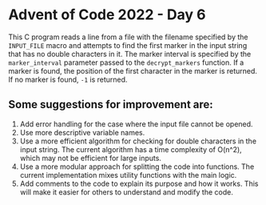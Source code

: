 # Advent of Code 2022 - Day 6

This C program reads a line from a file with the filename specified by the `INPUT_FILE` macro and attempts to find the first marker in the input string that has no double characters in it. The marker interval is specified by the `marker_interval` parameter passed to the `decrypt_markers` function. If a marker is found, the position of the first character in the marker is returned. If no marker is found, `-1` is returned.

## Some suggestions for improvement are:

1. Add error handling for the case where the input file cannot be opened.
2. Use more descriptive variable names.
3. Use a more efficient algorithm for checking for double characters in the input string. The current algorithm has a time complexity of O(n^2), which may not be efficient for large inputs.
4. Use a more modular approach for splitting the code into functions. The current implementation mixes utility functions with the main logic.
5. Add comments to the code to explain its purpose and how it works. This will make it easier for others to understand and modify the code.
